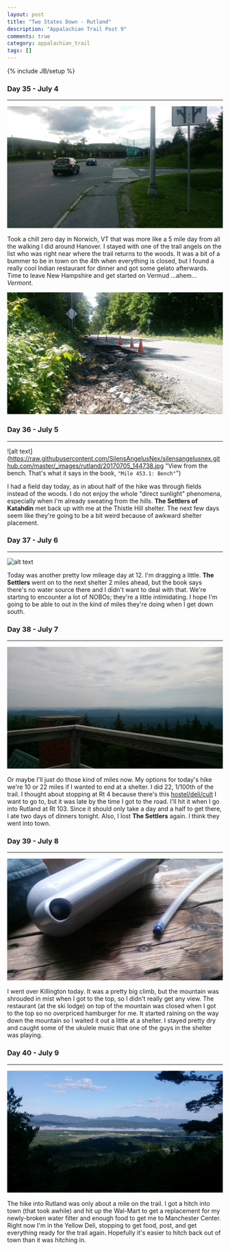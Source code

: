 ```yaml
---
layout: post
title: "Two States Down - Rutland"
description: "Appalachian Trail Post 9"
comments: true
category: appalachian_trail
tags: []
---
```

{% include JB/setup %}

### Day 35 - July 4
---

![alt text](https://raw.githubusercontent.com/SilensAngelusNex/silensangelusnex.github.com/master/_images/rutland/20170703_180854.jpg "The trees in Vermont look different somehow...")

Took a chill zero day in Norwich, VT that was more like a 5 mile day from all the walking I did around Hanover. I stayed with one of the trail angels on the list who was right near where the trail returns to the woods. It was a bit of a bummer to be in town on the 4th when everything is closed, but I found a really cool Indian restaurant for dinner and got some gelato afterwards. Time to leave New Hampshire and get started on Vermud ...ahem... *Vermont*.

![alt text](https://raw.githubusercontent.com/SilensAngelusNex/silensangelusnex.github.com/master/_images/rutland/20170705_140824.jpg "I wasn't kidding about the rain being really bad.")

### Day 36 - July 5
---

![alt text](https://raw.githubusercontent.com/SilensAngelusNex/silensangelusnex.github.com/master/_images/rutland/20170705_144738.jpg "View from the bench. That's what it says in the book, ``"Mile 453.1: Bench"``")

I had a field day today, as in about half of the hike was through fields instead of the woods. I do not enjoy the whole "direct sunlight" phenomena, especially when I'm already sweating from the hills. **The Settlers of Katahdin** met back up with me at the Thistle Hill shelter. The next few days seem like they're going to be a bit weird because of awkward shelter placement.

### Day 37 - July 6
---

![alt text](https://raw.githubusercontent.com/SilensAngelusNex/silensangelusnex.github.com/master/_images/rutland/20170706_105956.jpg "The beautiful fields of Vermud")

Today was another pretty low mileage day at 12. I'm dragging a little. **The Settlers** went on to the next shelter 2 miles ahead, but the book says there's no water source there and I didn't want to deal with that. We're starting to encounter a lot of NOBOs; they're a little intimidating. I hope I'm going to be able to out in the kind of miles they're doing when I get down south.

### Day 38 - July 7
---

![alt text](https://raw.githubusercontent.com/SilensAngelusNex/silensangelusnex.github.com/master/_images/rutland/20170707_090431.jpg "View from the roof of The Lookout")

Or maybe I'll just do those kind of miles now. My options for today's hike we're 10 or 22 miles if I wanted to end at a shelter. I did 22, 1/100th of the trail. I thought about stopping at Rt 4 because there's this [hostel/deli/cult](http://yellowdeli.com) I want to go to, but it was late by the time I got to the road. I'll hit it when I go into Rutland at Rt 103. Since it should only take a day and a half to get there, I ate two days of dinners tonight. Also, I lost **The Settlers** again. I think they went into town.

### Day 39 - July 8
---

![alt text](https://raw.githubusercontent.com/SilensAngelusNex/silensangelusnex.github.com/master/_images/rutland/20170708_164057.jpg "My filter has had enough.")

I went over Killington today. It was a pretty big climb, but the mountain was shrouded in mist when I got to the top, so I didn't really get any view. The restaurant (at the ski lodge) on top of the mountain was closed when I got to the top so no overpriced hamburger for me. It started raining on the way down the mountain so I waited it out a little at a shelter. I stayed pretty dry and caught some of the ukulele music that one of the guys in the shelter was playing.

### Day 40 - July 9
---

![alt text](https://raw.githubusercontent.com/SilensAngelusNex/silensangelusnex.github.com/master/_images/rutland/20170709_070629.jpg "View towards Rutland")

The hike into Rutland was only about a mile on the trail. I got a hitch into town (that took awhile) and hit up the Wal-Mart to get a replacement for my newly-broken water filter and enough food to get me to Manchester Center. Right now I'm in the Yellow Deli, stopping to get food, post, and get everything ready for the trail again. Hopefully it's easier to hitch back out of town than it was hitching in.
